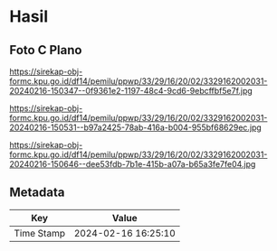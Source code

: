 # Hasil

## Foto C Plano

https://sirekap-obj-formc.kpu.go.id/df14/pemilu/ppwp/33/29/16/20/02/3329162002031-20240216-150347--0f9361e2-1197-48c4-9cd6-9ebcffbf5e7f.jpg

https://sirekap-obj-formc.kpu.go.id/df14/pemilu/ppwp/33/29/16/20/02/3329162002031-20240216-150531--b97a2425-78ab-416a-b004-955bf68629ec.jpg

https://sirekap-obj-formc.kpu.go.id/df14/pemilu/ppwp/33/29/16/20/02/3329162002031-20240216-150646--dee53fdb-7b1e-415b-a07a-b65a3fe7fe04.jpg


## Metadata

| Key        | Value               |
| ---------- | ------------------- |
| Time Stamp | 2024-02-16 16:25:10 |



